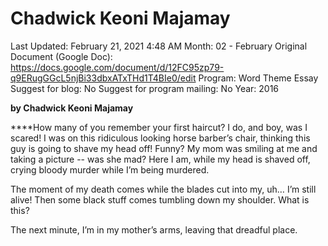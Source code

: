 # Chadwick Keoni Majamay

Last Updated: February 21, 2021 4:48 AM
Month: 02 - February
Original Document (Google Doc): https://docs.google.com/document/d/12FC95zp79-q9ERugGGcL5njBi33dbxATxTHd1T4BIe0/edit
Program: Word Theme Essay
Suggest for blog: No
Suggest for program mailing: No
Year: 2016

**by Chadwick Keoni Majamay**

****How many of you remember your first haircut? I do, and boy, was I scared! I was on this ridiculous looking horse barber’s chair, thinking this guy is going to shave my head off! Funny? My mom was smiling at me and taking a picture -- was she mad? Here I am, while my head is shaved off, crying bloody murder while I’m being murdered.

The moment of my death comes while the blades cut into my, uh… I’m still alive! Then some black stuff comes tumbling down my shoulder. What is this?

The next minute, I’m in my mother’s arms, leaving that dreadful place.